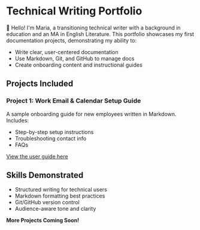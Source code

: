 # Technical Writing Portfolio

👋 Hello! I'm Maria, a transitioning technical writer with a background in education and an MA in English Literature. This portfolio showcases my first documentation projects, demonstrating my ability to:

- Write clear, user-centered documentation
- Use Markdown, Git, and GitHub to manage docs
- Create onboarding content and instructional guides
  
## Projects Included

### Project 1: Work Email & Calendar Setup Guide
A sample onboarding guide for new employees written in Markdown. Includes:
- Step-by-step setup instructions
- Troubleshooting contact info
- FAQs

[View the user guide here](Technical%20Writing%20Portfolio/Project-1-User%20Guide)  

## Skills Demonstrated

- Structured writing for technical users
- Markdown formatting best practices
- Git/GitHub version control
- Audience-aware tone and clarity

__More Projects Coming Soon!__
